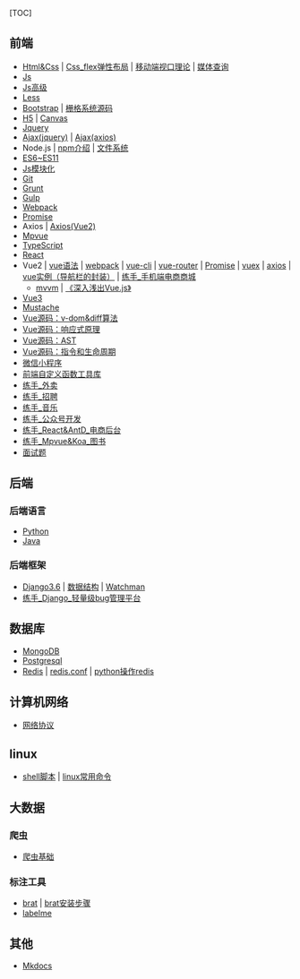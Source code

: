 [TOC]
## 前端
- [Html&Css](https://gitee.com/mindcons/code_total/blob/master/md_doc/html&css基础.md)  |  [Css_flex弹性布局](https://gitee.com/mindcons/code_total/blob/master/md_doc/css_弹性布局.md)  |  [移动端视口理论](https://gitee.com/mindcons/code_total/blob/master/md_doc/移动端视口理论.md)  |  [媒体查询](https://gitee.com/mindcons/code_total/blob/master/md_doc/媒体查询.md)
- [Js]()
- [Js高级]()
- [Less](https://gitee.com/mindcons/code_total/blob/master/md_doc/less基础.md)
- [Bootstrap](https://gitee.com/mindcons/code_total/blob/master/md_doc/Bootstrap.md)  |  [栅格系统源码](https://gitee.com/mindcons/code_total/tree/master/%E5%89%8D%E7%AB%AF/bootstrap/%E6%A0%85%E6%A0%BC%E7%B3%BB%E7%BB%9F%E6%BA%90%E7%A0%81)
- [H5](https://gitee.com/mindcons/code_total/blob/master/md_doc/h5.md)  |  [Canvas](https://gitee.com/mindcons/code_total/blob/master/md_doc/h5_02.md)
- [Jquery](https://gitee.com/mindcons/code_total/blob/master/md_doc/Jquery.md)
- [Ajax(jquery)](https://gitee.com/mindcons/code_total/blob/master/md_doc/ajax(jquery).md)  |  [Ajax(axios)]()
- Node.js  |  [npm介绍](https://gitee.com/mindcons/code_total/blob/master/md_doc/Node.js_npm介绍.md)  |  [文件系统](https://gitee.com/mindcons/code_total/blob/master/md_doc/Node.js_文件系统.md)
- [ES6~ES11](https://gitee.com/mindcons/code_total/blob/master/md_doc/ES6~ES11.md)
- [Js模块化]()
- [Git]()
- [Grunt]()
- [Gulp]()
- [Webpack]()
- [Promise]()
- Axios  |  [Axios(Vue2)](https://gitee.com/mindcons/code_total/blob/master/md_doc/vue2_axios.md)
- [Mpvue]()
- [TypeScript]()
- [React]()
- Vue2  |  [vue语法](https://gitee.com/mindcons/code_total/blob/master/md_doc/vue2_Vue语法.md)  |  [webpack](https://gitee.com/mindcons/code_total/blob/master/md_doc/vue2_webpack.md)  |  [vue-cli](https://gitee.com/mindcons/code_total/blob/master/md_doc/vue2_vue-cli.md)  |  [vue-router](https://gitee.com/mindcons/code_total/blob/master/md_doc/vue2_vue-router.md)  |  [Promise](https://gitee.com/mindcons/code_total/blob/master/md_doc/vue2_Promise.md)  |  [vuex](https://gitee.com/mindcons/code_total/blob/master/md_doc/vue2_vuex.md)  |  [axios](https://gitee.com/mindcons/code_total/blob/master/md_doc/vue2_axios.md)  |  [vue实例（导航栏的封装）](https://gitee.com/mindcons/code_total/blob/master/md_doc/vue实例（导航栏的封装）.md)  |  [练手_手机端电商商城](https://gitee.com/mindcons/code_total/blob/master/md_doc/练手_手机端电商商城.md)
  - [mvvm](https://gitee.com/mindcons/code_total/blob/master/md_doc/vue_mvvm.md)  |  [《深入浅出Vue.js》](https://gitee.com/mindcons/code_total/blob/master/md_doc/深入浅出vue.js.md)
- [Vue3](https://gitee.com/mindcons/code_total/blob/master/md_doc/vue3.md)
- [Mustache]()
- [Vue源码：v-dom&diff算法]()
- [Vue源码：响应式原理]()
- [Vue源码：AST]()
- [Vue源码：指令和生命周期]()
- [微信小程序](https://gitee.com/mindcons/code_total/blob/master/md_doc/微信小程序.md)
- [前端自定义函数工具库]()
- [练手_外卖]()
- [练手_招聘]()
- [练手_音乐]()
- [练手_公众号开发]()
- [练手_React&AntD_电商后台]()
- [练手_Mpvue&Koa_图书]()
- [面试题]()
## 后端
### 后端语言
- [Python]()
- [Java]()
### 后端框架
- [Django3.6](https://gitee.com/mindcons/code_total/blob/master/md_doc/django3.6FAQ.md)  |  [数据结构]()  |  [Watchman](https://gitee.com/mindcons/code_total/blob/master/md_doc/Watchman.md)
- [练手_Django_轻量级bug管理平台](https://gitee.com/mindcons/code_total/blob/master/md_doc/django_bug管理平台.md)

## 数据库
- [MongoDB]()
- [Postgresql](https://gitee.com/mindcons/code_total/blob/master/md_doc/Postgresql.md)
- [Redis](https://gitee.com/mindcons/code_total/blob/master/md_doc/redis.md)  |  [redis.conf](https://gitee.com/mindcons/code_total/blob/master/md_doc/redsi_conf.md)  |  [python操作redis]()

## 计算机网络
- [网络协议]()

## linux
- [shell脚本]()  |  [linux常用命令](https://gitee.com/mindcons/code_total/blob/master/md_doc/linux常用命令.md)

## 大数据
### 爬虫
- [爬虫基础](https://gitee.com/mindcons/code_total/blob/master/md_doc/爬虫基础.md)

### 标注工具
- [brat]()  |  [brat安装步骤](https://gitee.com/mindcons/code_total/blob/master/md_doc/brat安装步骤.md)
- [labelme]()

## 其他
- [Mkdocs](https://gitee.com/mindcons/code_total/blob/master/md_doc/Mkdocs.md)
